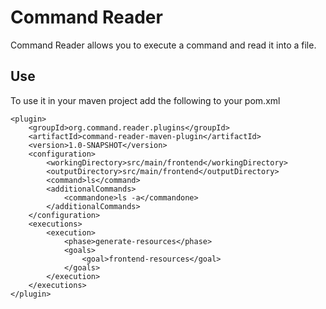 # Command Reader

Command Reader allows you to execute a command and read it into a file.

## Use 

To use it in your maven project add the following to your pom.xml

```
<plugin>
    <groupId>org.command.reader.plugins</groupId>
    <artifactId>command-reader-maven-plugin</artifactId>
    <version>1.0-SNAPSHOT</version>
    <configuration>
        <workingDirectory>src/main/frontend</workingDirectory>
        <outputDirectory>src/main/frontend</outputDirectory>
        <command>ls</command>
        <additionalCommands>
            <commandone>ls -a</commandone>
        </additionalCommands>
    </configuration>
    <executions>
        <execution>
            <phase>generate-resources</phase>
            <goals>
                <goal>frontend-resources</goal>
            </goals>
        </execution>
    </executions>
</plugin>
```            